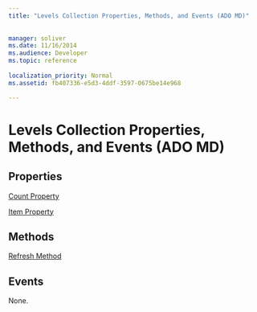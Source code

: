 ```yaml
---
title: "Levels Collection Properties, Methods, and Events (ADO MD)"
 
 
manager: soliver
ms.date: 11/16/2014
ms.audience: Developer
ms.topic: reference
  
localization_priority: Normal
ms.assetid: fb407336-e5d3-4ddf-3597-0675be14e968

---
```


# Levels Collection Properties, Methods, and Events (ADO MD)

## Properties

[Count Property](count-property-ado.md)
  
[Item Property](item-property-ado.md)
  
## Methods

[Refresh Method](refresh-method-ado.md)
  
## Events

None.
  

